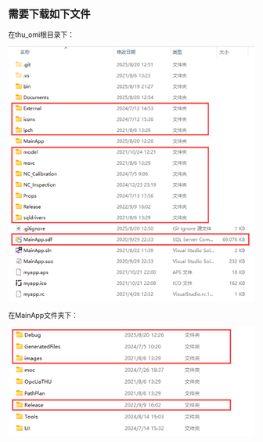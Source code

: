 ## 需要下载如下文件

在thu_omi根目录下：

<img src="Documents/figs/need_download_1.png" alt="" width="1000"/>

在MainApp文件夹下：

<img src="Documents/figs/need_download_2.png" alt="" width="1000"/>



